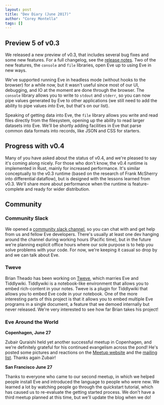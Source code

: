 ```yaml
---
layout: post
title: "Dev Diary (June 2017)"
author: "Corey Montella"
tags: []
---
```


## Preview 5 of v0.3

We released a new preview of v0.3, that includes several bug fixes and some new features. For a full changelog, see the [release notes](http://incidentalcomplexity.com/2017/06/28/release-0.3p5/). Two of the new features, the `console` and `file` libraries, open Eve up to using Eve in new ways. 

We've supported running Eve in headless mode (without hooks to the browser) for a while now, but it wasn't useful since most of our UI, debugging, and IO at the moment are done through the browser. The `console` library allows you to write to `stdout` and `stderr`, so you can now pipe values generated by Eve to other applications (we still need to add the ability to pipe values _into_ Eve, but that's on our list). 

Speaking of getting data into Eve, the `file` library allows you write and read files directly from the filesystem, opening up the ability to read larger datasets into Eve. We'll be shortly adding facilities in Eve that parse common data formats into records, like JSON and CSS for starters.

## Progress with v0.4

Many of you have asked about the status of v0.4, and we're pleased to say it's coming along nicely. For those who don't know, the v0.4 runtime is implemented in Rust, mainly for increased performance. It's similar conceptually to the v0.3 runtime (based on the research of Frank McSherry into differential dataflow), but is designed with the lessons learned from v0.3. We'll share more about performance when the runtime is feature-complete and ready for wider distribution.

## Community

### Community Slack

We opened a [community slack channel](https://slack-signup.witheve.com/), so you can chat with and get help from us and fellow Eve developers. There's usually at least one dev hanging around the channel during working hours (Pacific time), but in the future we're planning explicit office hours where our sole purpose is to help you solve problems with your code. For now, we're keeping it casual so drop by and we can talk about Eve.

### Tweve

Brian Theado has been working on [Tweve](https://btheado.github.io/tweve/), which marries Eve and Tiddlywiki. Tiddlywiki is a notebook-like environment that allows you to embed rich-content in your notes. Tweve is a plugin for Tiddlywiki that allows you to embed Eve code in your notebook. One of the more interesting parts of this project is that it allows you to embed multiple Eve programs in a single document, a feature that we demoed internally but never released. We're very interested to see how far Brian takes his project!

### Eve Around the World

**Copenhagen, June 27**

Zubair Quraishi held yet another successful meetup in Copenhagen, and we're definitely grateful for his continued evangelism across the pond! He's posted some pictures and reactions on the [Meetup website](https://www.meetup.com/evecph/events/240055666/) and the [mailing list](https://groups.google.com/d/msg/eve-talk/PwlgSIdppMQ/Xb9zI5niAAAJ). Thanks again Zubair!

**San Francisco June 27**

Thanks to everyone who came to our second meetup, in which we helped people install Eve and introduced the language to people who were new. We learned a lot by watching people go through the quickstart tutorial, which has caused us to re-evaluate the getting started process. We don't have a third meetup planned at this time, but we'll update the blog when we do!